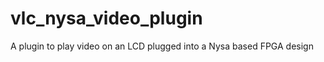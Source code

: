vlc_nysa_video_plugin
=====================

A plugin to play video on an LCD plugged into a Nysa based FPGA design
